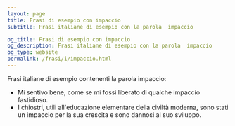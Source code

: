 ```yaml
---
layout: page
title: Frasi di esempio con impaccio 
subtitle: Frasi italiane di esempio con la parola  impaccio

og_title: Frasi di esempio con impaccio 
og_description: Frasi italiane di esempio con la parola  impaccio
og_type: website
permalink: /frasi/i/impaccio.html
---
```


Frasi italiane di esempio contenenti la parola impaccio:


- Mi sentivo bene, come se mi fossi liberato di qualche impaccio fastidioso.
- I chiostri, utili all'educazione elementare della civiltà moderna, sono stati un impaccio per la sua crescita e sono dannosi al suo sviluppo.
